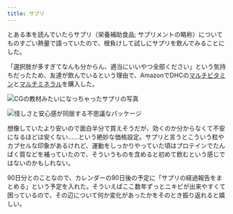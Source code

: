```yaml
---
title: サプリ
---
```

とある本を読んでいたらサプリ（栄養補助食品; サプリメントの略称）についてものすごい熱量で語っていたので、根負けして試しにサプリを飲んでみることにした。

「選択肢が多すぎてなんも分からん、適当にいいやつ全部ください」という気持ちだったため、友達が飲んでいるという理由で、AmazonでDHCの[マルチビタミン](https://www.amazon.co.jp/dp/B00GX1E3R6?th=1)と[マルチミネラル](https://www.amazon.co.jp/dp/B01MSSWA5K)を購入した。

![](https://lh6.googleusercontent.com/7s-7AKVNWM-RoAeORv3GoL6r3Ot_dLPcXyzp5OG1JLLwmo9gLTBphGQGfuDdKwHQiU_9Q75JtH2XdYPxRf_DeP1V3AgeJwynLs0MEoMRII0xzW9wgeZPpgR54xiH6gfdMRggUaqNHAPU5PzVwtMahOlWXi_J6Ac4VJeuZrGaaeqniCZpUwIOhvcw "CGの教材みたいになっちゃったサプリの写真")

![](https://lh4.googleusercontent.com/hmEEbaqUdpBtfPJ08yLkSUSoX41IFsCowyMgzFDR53zeBW6NYUVG-lKY4Ue_0dL18FZoLJCM4VIGBrDwbmVS9WEUbMgVc4ZcQXGehrzeFH3y3wyJWsZKFhCd_p6THHrTBDZU0DlbzRSrdQ0wkv82yZq1PskFvIvMvMUwpQ7_iwk7KPp3YAMYRWKT "怪しさと安心感が同居する不思議なパッケージ")

想像していたより安いので面白半分で買えそうだが、効くのか分からなくて不安になるほどは安くない……という絶妙な価格設定。サプリと言うとこういう粒やカプセルな印象があるけれど、運動をしっかりやっていた頃はプロテインでたんぱく質などを補っていたので、そういうものを含めると初めて飲むという感じではないのかもしれない。

90日分とのことなので、カレンダーの90日後の予定に「サプリの経過報告をまとめる」という予定を入れた。そういえばここ数年ずっとニキビが出来やすくて困っているので、その辺について何か変化があったかをそのとき振り返れると嬉しい。
